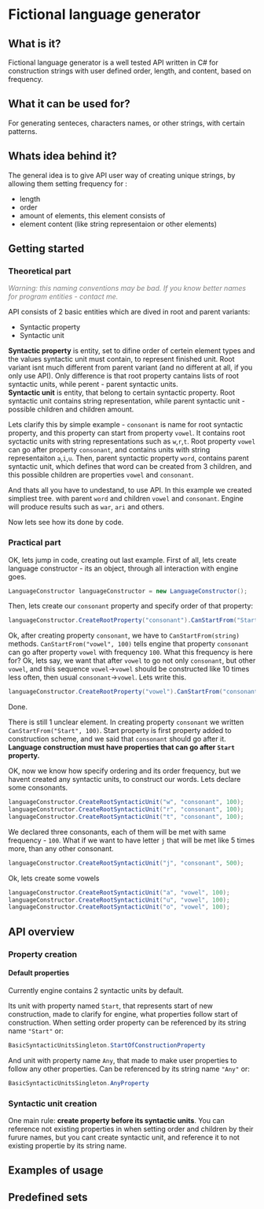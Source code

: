 # Fictional language generator
What is it?
------
Fictional language generator is a well tested API written in C# for construction strings with user defined order, length, and content, based on frequency.


What it can be used for?
------
For generating senteces, characters names, or other strings, with certain patterns.


Whats idea behind it?
------
The general idea is to give API user way of creating unique strings, by allowing them setting frequency for : 
<ul>
<li>length</li>
<li>order</li>
<li>amount of elements, this element consists of</li>
<li>element content (like string representaion or other elements)</li>
</ul>


Getting started
------
### Theoretical part
<i style="color:grey;">Warning: this naming conventions may be bad. If you know better names for program entities - contact me.</i>

API consists of 2 basic entities which are dived in root and parent variants:
<ul>
<li>Syntactic property</li>
<li>Syntactic unit</li>
</ul>
<b>Syntactic property</b> is entity, set to difine order of certein element types and the values syntactic unit must contain, to represent finished unit. Root variant isnt much different from parent variant (and no different at all, if you only use API). Only difference is that root property cantains lists of root syntactic units, while perent - parent syntactic units.<br/>
<b>Syntactic unit</b> is entity, that belong to certain syntactic property. Root syntactic unit contains string representation, while parent syntactic unit - possible children and children amount.


Lets clarify this by simple example - `consonant` is name for root syntactic property, and this property can start from property `vowel`. It contains  root syctactic units with string representations such as `w`,`r`,`t`. Root property `vowel` can go after property `consonant`, and contains units with string representaiton `a`,`i`,`u`. Then, parent syntactic property `word`, contains parent syntactic unit, which defines that word can be created from 3 children, and this possible children are properties `vowel` and `consonant`.

And thats all you have to undestand, to use API. In this example we created simpliest tree. with parent `word` and children `vowel` and `consonant`. Engine will produce results such as `war`, `ari` and others.

Now lets see how its done by code.

### Practical part


OK, lets jump in code, creating out last example. First of all, lets create language constructor - its an object, through all interaction with engine goes.
```csharp
LanguageConstructor languageConstructor = new LanguageConstructor();
```
Then, lets create our `consonant` property and specify order of that property:
```csharp
languageConstructor.CreateRootProperty("consonant").CanStartFrom("Start", 100).CanStartFrom("vowel", 100);
```
Ok, after creating  property `consonant`, we have to `CanStartFrom(string)` methods. `CanStartFrom("vowel", 100)` tells engine that property `consonant` can go after property `vowel` with frequency `100`. What this frequency is here for? Ok, lets say, we want that after `vowel` to go not only `consonant`, but other `vowel`, and this sequence `vowel`->`vowel` should be constructed like 10 times less often, then usual `consonant`->`vowel`. Lets write this.

```csharp
languageConstructor.CreateRootProperty("vowel").CanStartFrom("consonant", 100).CanStartFrom("vowel", 10);
```
Done.

There is still 1 unclear element. In creating property `consonant` we written `CanStartFrom("Start", 100)`. Start property is first property added to construction scheme, and we said that `consonant` should go after it. **Language construction must have properties that can go after `Start` property.**

OK, now we know how specify ordering and its order frequency, but we havent created any syntactic units, to construct our words. Lets declare some consonants.

`````csharp
languageConstructor.CreateRootSyntacticUnit("w", "consonant", 100);
languageConstructor.CreateRootSyntacticUnit("r", "consonant", 100);
languageConstructor.CreateRootSyntacticUnit("t", "consonant", 100);
`````
We declared three consonants, each of them will be met with same frequency - `100`. What if we want to have letter `j` that will be met like 5 times more, than any other consonant.
`````csharp
languageConstructor.CreateRootSyntacticUnit("j", "consonant", 500);
`````
Ok, lets create some vowels
`````csharp
languageConstructor.CreateRootSyntacticUnit("a", "vowel", 100);
languageConstructor.CreateRootSyntacticUnit("u", "vowel", 100);
languageConstructor.CreateRootSyntacticUnit("o", "vowel", 100);
`````

API overview
------
### Property creation

#### Default properties
Currently engine contains 2 syntactic units by default. 

Its unit with property named `Start`, that represents start of new construction, made to clarify for engine, what properties follow start of construction. When setting order property can be referenced by its string name `"Start"` or: 
```csharp
BasicSyntacticUnitsSingleton.StartOfConstructionProperty
```

And unit with property name `Any`, that made to make user properties to follow any other properties. Can be referenced by its string name `"Any"` or: 
```csharp
BasicSyntacticUnitsSingleton.AnyProperty
```

### Syntactic unit creation
One main rule: **create property before its syntactic units**. You can reference not existing properties in when setting order and children by their furure names, but you cant create syntactic unit, and reference it to not existing propertie by its string name.


Examples of usage
------
Predefined sets
------
